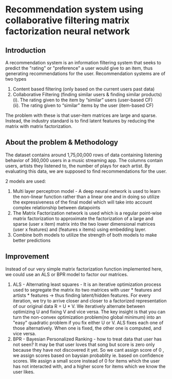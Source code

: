 # Recommendation system using collaborative filtering matrix factorization neural network

## Introduction
A  recommendation system is an information filtering system that seeks to predict the "rating" or "preference" a user would give to an item, thus generating recommendations for the user. Recommendation systems are of two types  
1. Content based filtering (only based on the current users past data)
2. Collaborative Filtering (finding similar users & finding similar products)  
 (i). The rating given to the item by “similar” users (user-based CF)  
 (ii). The rating given to “similar” items by the user (item-based CF)  
 
The problem with these is that user-item matrices are large and sparse. Instead, the industry standard is to find latent features by reducing the matrix with matrix factorization.

## About the problem & Methodology

The dataset contains around 1,75,00,000 rows of data containing listening behavior of 360,000 users in a music streaming app. The columns contain users, artists they listened to, the number of plays for each artist. By evaluating this data, we are supposed to find recommendations for the user.  

2 models are used:


1. Multi layer perceptron model - A deep neural network is used to learn the non-linear function rather than a linear one and in doing so utilize the expressiveness of the final model which will take into account complex relationship between datapoints  
2. The Matrix Factorization network is used which is a regular point-wise matrix factorization to approximate the factorization of a large and sparse (user x item) matrix into the two lower dimensional matrices (user x features) and (features x items) using embedding layer. 
3. Combine both models to utilize the strength of both models to make better predictions  

## Improvement
Instead of our very simple matrix factorization function implemented here, we could use an ALS or BPR model to factor our matrices.

1. ALS - Alternating least squares - It is an iterative optimization process used to segregate the matrix ito two matrices with user * features  and artists * features  -> thus finding latent/hidden features. For every iteration, we try to arrive closer and closer to a factorized representation of our original data R = U * V. We iteratively alternate between optimizing U and fixing V and vice versa. The key insight is that you can turn the non-convex optimization problem(no global minimum) into an "easy" quadratic problem if you fix either U  or  V. ALS fixes each one of those alternatively. When one is fixed, the other one is computed, and vice versa.  
2. BPR - Bayesian Personalized Ranking - how to treat data that user has not seen? It may be that user loves that song but score is zero only because they have not discovered it yet. So we cant assign score of 0 , we assign scores based on baysian probablity ie. based on confidence scores. We assign a small score instead of 0 for items which the user has not interacted with, and a higher score for items which we know the user likes.
 
